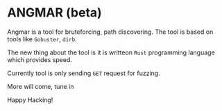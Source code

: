 # ANGMAR (beta)
Angmar is a tool for bruteforcing, path discovering. The tool is based on tools like `Gobuster`, `dirb`.

The new thing about the tool is it is writteon `Rust` programming language which provides speed.

Currently tool is only sending `GET` request for fuzzing.

More will come, tune in

Happy Hacking!
